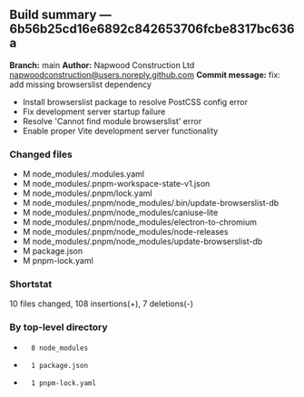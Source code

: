 ## Build summary — 6b56b25cd16e6892c842653706fcbe8317bc636a

**Branch:** main
**Author:** Napwood Construction Ltd <napwoodconstruction@users.noreply.github.com>
**Commit message:** fix: add missing browserslist dependency

- Install browserslist package to resolve PostCSS config error
- Fix development server startup failure
- Resolve 'Cannot find module browserslist' error
- Enable proper Vite development server functionality

### Changed files
 - M	node_modules/.modules.yaml
 - M	node_modules/.pnpm-workspace-state-v1.json
 - M	node_modules/.pnpm/lock.yaml
 - M	node_modules/.pnpm/node_modules/.bin/update-browserslist-db
 - M	node_modules/.pnpm/node_modules/caniuse-lite
 - M	node_modules/.pnpm/node_modules/electron-to-chromium
 - M	node_modules/.pnpm/node_modules/node-releases
 - M	node_modules/.pnpm/node_modules/update-browserslist-db
 - M	package.json
 - M	pnpm-lock.yaml

### Shortstat
 10 files changed, 108 insertions(+), 7 deletions(-)

### By top-level directory
 -       8 node_modules
 -       1 package.json
 -       1 pnpm-lock.yaml
